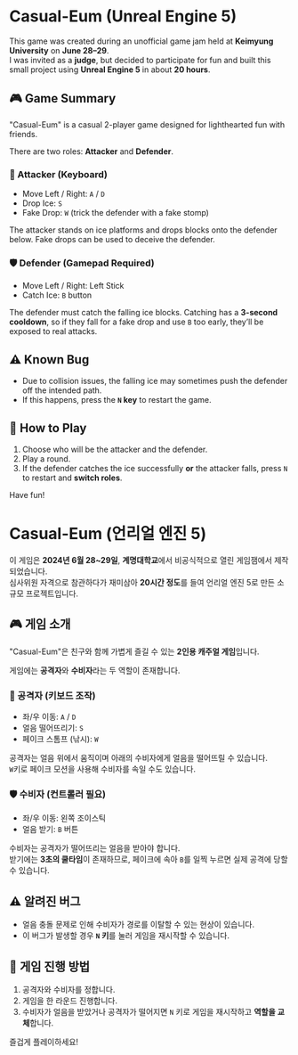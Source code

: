 # Casual-Eum (Unreal Engine 5)

This game was created during an unofficial game jam held at **Keimyung University** on **June 28–29**.  
I was invited as a **judge**, but decided to participate for fun and built this small project using **Unreal Engine 5** in about **20 hours**.

## 🎮 Game Summary

"Casual-Eum" is a casual 2-player game designed for lighthearted fun with friends.

There are two roles: **Attacker** and **Defender**.

### 🧊 Attacker (Keyboard)

- Move Left / Right: `A` / `D`
- Drop Ice: `S`
- Fake Drop: `W` (trick the defender with a fake stomp)

The attacker stands on ice platforms and drops blocks onto the defender below. Fake drops can be used to deceive the defender.

### 🛡️ Defender (Gamepad Required)

- Move Left / Right: Left Stick
- Catch Ice: `B` button

The defender must catch the falling ice blocks. Catching has a **3-second cooldown**, so if they fall for a fake drop and use `B` too early, they’ll be exposed to real attacks.

## ⚠️ Known Bug

- Due to collision issues, the falling ice may sometimes push the defender off the intended path.
- If this happens, press the **`N` key** to restart the game.

## 🔁 How to Play

1. Choose who will be the attacker and the defender.
2. Play a round.
3. If the defender catches the ice successfully **or** the attacker falls, press `N` to restart and **switch roles**.

Have fun!





# Casual-Eum (언리얼 엔진 5)

이 게임은 **2024년 6월 28~29일**, **계명대학교**에서 비공식적으로 열린 게임잼에서 제작되었습니다.  
심사위원 자격으로 참관하다가 재미삼아 **20시간 정도**를 들여 언리얼 엔진 5로 만든 소규모 프로젝트입니다.

## 🎮 게임 소개

"Casual-Eum"은 친구와 함께 가볍게 즐길 수 있는 **2인용 캐주얼 게임**입니다.

게임에는 **공격자**와 **수비자**라는 두 역할이 존재합니다.

### 🧊 공격자 (키보드 조작)

- 좌/우 이동: `A` / `D`
- 얼음 떨어뜨리기: `S`
- 페이크 스톰프 (낚시): `W`

공격자는 얼음 위에서 움직이며 아래의 수비자에게 얼음을 떨어뜨릴 수 있습니다.  
`W`키로 페이크 모션을 사용해 수비자를 속일 수도 있습니다.

### 🛡️ 수비자 (컨트롤러 필요)

- 좌/우 이동: 왼쪽 조이스틱
- 얼음 받기: `B` 버튼

수비자는 공격자가 떨어뜨리는 얼음을 받아야 합니다.  
받기에는 **3초의 쿨타임**이 존재하므로, 페이크에 속아 `B`를 일찍 누르면 실제 공격에 당할 수 있습니다.

## ⚠️ 알려진 버그

- 얼음 충돌 문제로 인해 수비자가 경로를 이탈할 수 있는 현상이 있습니다.
- 이 버그가 발생할 경우 **`N` 키**를 눌러 게임을 재시작할 수 있습니다.

## 🔁 게임 진행 방법

1. 공격자와 수비자를 정합니다.
2. 게임을 한 라운드 진행합니다.
3. 수비자가 얼음을 받았거나 공격자가 떨어지면 `N` 키로 게임을 재시작하고 **역할을 교체**합니다.

즐겁게 플레이하세요!

